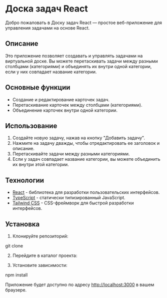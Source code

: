 # Доска задач React

Добро пожаловать в Доску задач React — простое веб-приложение для управления задачами на основе React.

## Описание

Это приложение позволяет создавать и управлять задачами на виртуальной доске. Вы можете перетаскивать задачи между разными столбцами (категориями) и объединять их внутри одной категории, если у них совпадает название категории.

## Основные функции

- Создание и редактирование карточек задач.
- Перетаскивание карточек между столбцами (категориями).
- Объединение карточек внутри одной категории.

## Использование

1. Создайте новую задачу, нажав на кнопку "Добавить задачу".
2. Нажмите на задачу дважды, чтобы отредактировать ее заголовок и описание.
3. Перетаскивайте задачи между разными категориями.
4. Если у задач совпадает название категории, вы можете объединить их внутри этой категории.

## Технологии

- [React](https://reactjs.org/) - библиотека для разработки пользовательских интерфейсов.
- [TypeScript](https://www.typescriptlang.org/) - статически типизированный JavaScript.
- [Tailwind CSS](https://tailwindcss.com/) - CSS-фреймворк для быстрой разработки интерфейсов.

## Установка

1. Клонируйте репозиторий:

git clone 


2. Перейдите в каталог проекта:


3. Установите зависимости:

npm install


Приложение будет доступно по адресу [http://localhost:3000](http://localhost:3000) в вашем браузере.


